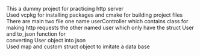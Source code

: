 This a dummy project for practicing http server    
Used  vcpkg for installing packages and cmake for building project files     
There are main two file one name userController which contains class for making http requests the other named user which only have the struct User and to_json function for   
converting User object into json    
Used map and custom struct object to imitate a data base    
